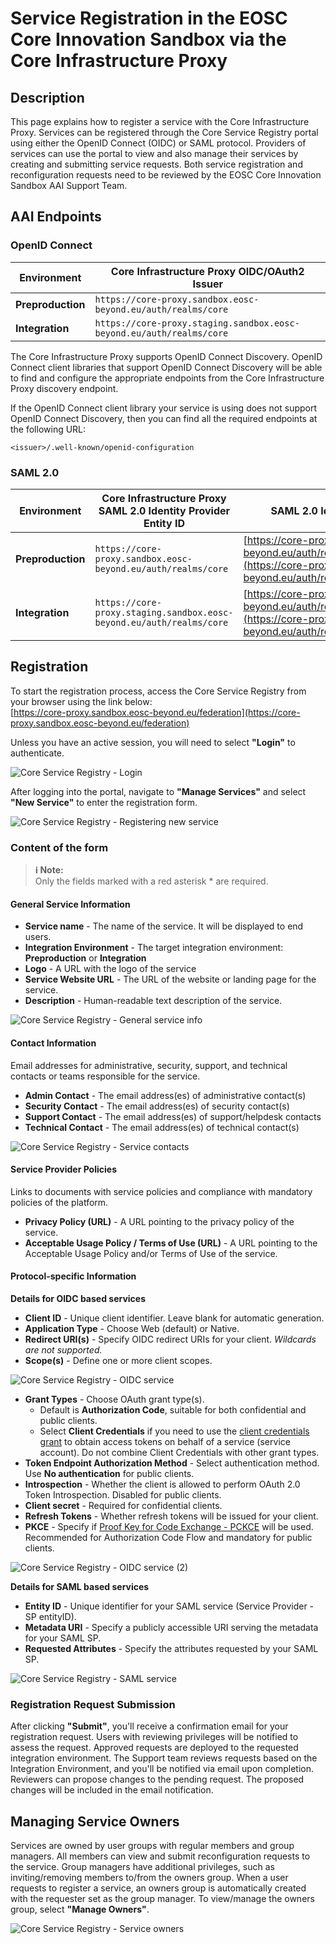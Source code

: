 # Service Registration in the EOSC Core Innovation Sandbox via the Core Infrastructure Proxy


## Description

This page explains how to register a service with the Core Infrastructure Proxy. Services can be registered through the Core Service Registry portal using either the OpenID Connect (OIDC) or SAML protocol. Providers of services can use the portal to view and also manage their services by creating and submitting service requests. Both service registration and reconfiguration requests need to be reviewed by the EOSC Core Innovation Sandbox AAI Support Team.

## AAI Endpoints

### OpenID Connect

**Environment** | **Core Infrastructure Proxy OIDC/OAuth2 Issuer**
--- | ---
**Preproduction** | `https://core-proxy.sandbox.eosc-beyond.eu/auth/realms/core`
**Integration** | `https://core-proxy.staging.sandbox.eosc-beyond.eu/auth/realms/core`

The Core Infrastructure Proxy supports OpenID Connect Discovery. OpenID Connect client libraries that support OpenID Connect Discovery will be able to find and configure the appropriate endpoints from the Core Infrastructure Proxy discovery endpoint.

If the OpenID Connect client library your service is using does not support OpenID Connect Discovery, then you can find all the required endpoints at the following URL:

`<issuer>/.well-known/openid-configuration`

### SAML 2.0

**Environment** | **Core Infrastructure Proxy SAML 2.0 Identity Provider Entity ID** | **SAML 2.0 Identity Provider Metadata URL**
--- | --- | ---
**Preproduction** | `https://core-proxy.sandbox.eosc-beyond.eu/auth/realms/core` | [https://core-proxy.sandbox.eosc-beyond.eu/auth/realms/core/protocol/saml/descriptor](https://core-proxy.sandbox.eosc-beyond.eu/auth/realms/core/protocol/saml/descriptor)
**Integration** | `https://core-proxy.staging.sandbox.eosc-beyond.eu/auth/realms/core` | [https://core-proxy.staging.sandbox.eosc-beyond.eu/auth/realms/core/protocol/saml/descriptor](https://core-proxy.staging.sandbox.eosc-beyond.eu/auth/realms/core/protocol/saml/descriptor)

## Registration

To start the registration process, access the Core Service Registry from your browser using the link below:  
[https://core-proxy.sandbox.eosc-beyond.eu/federation](https://core-proxy.sandbox.eosc-beyond.eu/federation)  

Unless you have an active session, you will need to select **"Login"** to authenticate.

![Core Service Registry - Login](images/core-service-registry-login.png)

After logging into the portal, navigate to **"Manage Services"** and select **"New Service"** to enter the registration form.

![Core Service Registry - Registering new service](images/core-service-registry-new-service.png)

### Content of the form

> **ℹ️ Note:**  
> Only the fields marked with a red asterisk * are required.

#### General Service Information

- **Service name** - The name of the service. It will be displayed to end users.
- **Integration Environment** - The target integration environment: **Preproduction** or **Integration**
- **Logo** - A URL with the logo of the service
- **Service Website URL** - The URL of the website or landing page for the service.
- **Description** - Human-readable text description of the service.

![Core Service Registry - General service info](images/core-service-registry-service-general-info.png)

#### Contact Information

Email addresses for administrative, security, support, and technical contacts or teams responsible for the service.

- **Admin Contact** - The email address(es) of administrative contact(s)
- **Security Contact** - The email address(es) of security contact(s)
- **Support Contact** - The email address(es) of support/helpdesk contacts
- **Technical Contact** - The email address(es) of technical contact(s)

![Core Service Registry - Service contacts](images/core-service-registry-service-contacts.png)

#### Service Provider Policies

Links to documents with service policies and compliance with mandatory policies of the platform.

- **Privacy Policy (URL)** - A URL pointing to the privacy policy of the service.
- **Acceptable Usage Policy / Terms of Use (URL)** - A URL pointing to the Acceptable Usage Policy and/or Terms of Use of the service.

#### Protocol-specific Information

**Details for OIDC based services**

- **Client ID** - Unique client identifier. Leave blank for automatic generation.
- **Application Type** - Choose Web (default) or Native.
- **Redirect URI(s)** - Specify OIDC redirect URIs for your client. _Wildcards are not supported._
- **Scope(s)** - Define one or more client scopes.

![Core Service Registry - OIDC service](images/core-service-registry-service-oidc.png)

- **Grant Types** - Choose OAuth grant type(s).
  - Default is **Authorization Code**, suitable for both confidential and public clients.
  - Select **Client Credentials** if you need to use the [client credentials grant](https://oauth.net/2/grant-types/client-credentials/) to obtain access tokens on behalf of a service (service account). Do not combine Client Credentials with other grant types.
- **Token Endpoint Authorization Method** - Select authentication method. Use **No authentication** for public clients.
- **Introspection** - Whether the client is allowed to perform OAuth 2.0 Token Introspection. Disabled for public clients.
- **Client secret** - Required for confidential clients.
- **Refresh Tokens** - Whether refresh tokens will be issued for your client.
- **PKCE** - Specify if [Proof Key for Code Exchange - PCKCE](https://oauth.net/2/grant-types/client-credentials/) will be used. Recommended for Authorization Code Flow and mandatory for public clients.

![Core Service Registry - OIDC service (2)](images/core-service-registry-service-oidc2.png)

**Details for SAML based services**

- **Entity ID** - Unique identifier for your SAML service (Service Provider - SP entityID).
- **Metadata URI** - Specify a publicly accessible URI serving the metadata for your SAML SP.
- **Requested Attributes** - Specify the attributes requested by your SAML SP.

![Core Service Registry - SAML service](images/core-service-registry-service-saml.png)

### Registration Request Submission

After clicking **"Submit"**, you'll receive a confirmation email for your registration request. Users with reviewing privileges will be notified to assess the request. Approved requests are deployed to the requested integration environment. The Support team reviews requests based on the Integration Environment, and you'll be notified via email upon completion. Reviewers can propose changes to the pending request. The proposed changes will be included in the email notification.

## Managing Service Owners

Services are owned by user groups with regular members and group managers. All members can view and submit reconfiguration requests to the service. Group managers have additional privileges, such as inviting/removing members to/from the owners group. When a user requests to register a service, an owners group is automatically created with the requester set as the group manager. To view/manage the owners group, select **"Manage Owners"**.

![Core Service Registry - Service owners](images/core-service-registry-service-owners.png)
